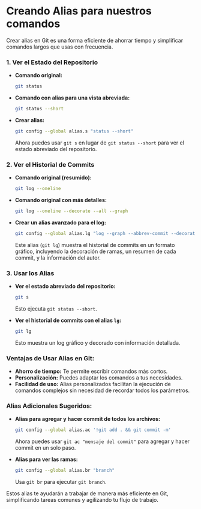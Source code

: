 # Creando Alias para nuestros comandos

Crear alias en Git es una forma eficiente de ahorrar tiempo y simplificar comandos largos que usas con frecuencia.

### **1. Ver el Estado del Repositorio**

- **Comando original:**
  ```bash
  git status
  ```

- **Comando con alias para una vista abreviada:**
  ```bash
  git status --short
  ```

- **Crear alias:**
  ```bash
  git config --global alias.s "status --short"
  ```
  Ahora puedes usar `git s` en lugar de `git status --short` para ver el estado abreviado del repositorio.

### **2. Ver el Historial de Commits**

- **Comando original (resumido):**
  ```bash
  git log --oneline
  ```

- **Comando original con más detalles:**
  ```bash
  git log --oneline --decorate --all --graph
  ```

- **Crear un alias avanzado para el log:**
  ```bash
  git config --global alias.lg "log --graph --abbrev-commit --decorate --format=format:'%C(bold blue)%h%C(reset) - %C(bold green)(%ar)%C(reset) %C(white)%s%C(reset) %C(dim white)- %an%C(reset)%C(bold yellow)%d%C(reset)' --all"
  ```
  Este alias (`git lg`) muestra el historial de commits en un formato gráfico, incluyendo la decoración de ramas, un resumen de cada commit, y la información del autor.

### **3. Usar los Alias**

- **Ver el estado abreviado del repositorio:**
  ```bash
  git s
  ```
  Esto ejecuta `git status --short`.

- **Ver el historial de commits con el alias `lg`:**
  ```bash
  git lg
  ```
  Esto muestra un log gráfico y decorado con información detallada.

### **Ventajas de Usar Alias en Git:**

- **Ahorro de tiempo:** Te permite escribir comandos más cortos.
- **Personalización:** Puedes adaptar los comandos a tus necesidades.
- **Facilidad de uso:** Alias personalizados facilitan la ejecución de comandos complejos sin necesidad de recordar todos los parámetros.

### **Alias Adicionales Sugeridos:**

- **Alias para agregar y hacer commit de todos los archivos:**
  ```bash
  git config --global alias.ac '!git add . && git commit -m'
  ```
  Ahora puedes usar `git ac "mensaje del commit"` para agregar y hacer commit en un solo paso.

- **Alias para ver las ramas:**
  ```bash
  git config --global alias.br "branch"
  ```
  Usa `git br` para ejecutar `git branch`.

Estos alias te ayudarán a trabajar de manera más eficiente en Git, simplificando tareas comunes y agilizando tu flujo de trabajo.